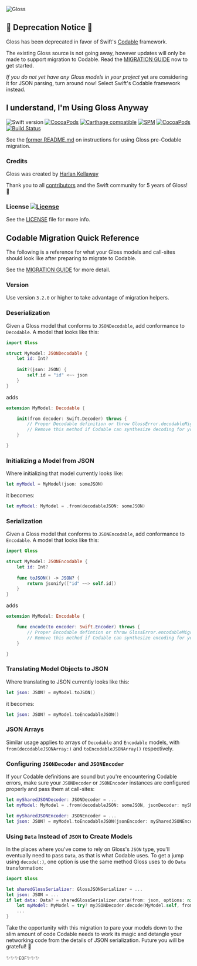 ![Gloss](https://github.com/hkellaway/Gloss/raw/main/img/Gloss_Logo_Word_Tagline.png)

## :rotating_light: Deprecation Notice :rotating_light:

Gloss has been deprecated in favor of Swift's [Codable](https://developer.apple.com/documentation/foundation/archives_and_serialization/encoding_and_decoding_custom_types) framework.

The existing Gloss source is not going away, however updates will only be made to support migration to Codable. Read the [MIGRATION GUIDE](GLOSS_CODABLE_MIGRATION_GUIDE.md) now to get started.

*If you do not yet have any Gloss models in your project* yet are considering it for JSON parsing, turn around now! Select Swift's Codable framework instead.

## I understand, I'm Using Gloss Anyway

![Swift version](https://img.shields.io/badge/Swift-5.0-orange.svg)
[![CocoaPods](https://img.shields.io/cocoapods/v/Gloss.svg)](http://cocoapods.org/pods/Gloss) 
[![Carthage compatible](https://img.shields.io/badge/Carthage-compatible-brightgreen.svg)](https://github.com/Carthage/Carthage) 
[![SPM](https://img.shields.io/badge/SPM-compatible-brightgreen.svg)](https://github.com/apple/swift-package-manager) 
[![CocoaPods](https://img.shields.io/cocoapods/p/Gloss.svg)](http://cocoapods.org/pods/Gloss)
[![Build Status](https://travis-ci.org/hkellaway/Gloss.svg?branch=production)](https://travis-ci.org/hkellaway/Gloss)

See the [former README.md](README_ARCHIVE.md) on instructions for using Gloss pre-Codable migration.

### Credits

Gloss was created by [Harlan Kellaway](http://hkellaway.github.io) 

Thank you to all [contributors](https://github.com/hkellaway/Gloss/contributors) and the Swift community for 5 years of Gloss! :sparkling_heart:

### License [![License](https://img.shields.io/cocoapods/l/Gloss.svg)](https://raw.githubusercontent.com/hkellaway/Gloss/production/LICENSE)

See the [LICENSE](https://raw.githubusercontent.com/hkellaway/Gloss/production/LICENSE) file for more info.

## Codable Migration Quick Reference

The following is a reference for what your Gloss models and call-sites should look like after preparing to migrate to Codable.

See the [MIGRATION GUIDE](GLOSS_CODABLE_MIGRATION_GUIDE.md) for more detail.

### Version

Use version `3.2.0` or higher to take advantage of migration helpers.

### Deserialization

Given a Gloss model that conforms to `JSONDecodable`, add conformance to `Decodable`. A model that looks like this:

``` swift
import Gloss

struct MyModel: JSONDecodable {
    let id: Int?
    
    init?(json: JSON) {
        self.id = "id" <~~ json
    }
}
```

adds

``` swift
extension MyModel: Decodable {

    init(from decoder: Swift.Decoder) throws {
        // Proper Decodable definition or throw GlossError.decodableMigrationUnimplemented
        // Remove this method if Codable can synthesize decoding for you
    }

}
```

### Initializing a Model from JSON

Where initializing that model currently looks like:

``` swift
let myModel = MyModel(json: someJSON)
```

it becomes:

``` swift
let myModel: MyModel = .from(decodableJSON: someJSON)
```

### Serialization

Given a Gloss model that conforms to `JSONEncodable`, add conformance to `Encodable`. A model that looks like this:

``` swift
import Gloss

struct MyModel: JSONEncodable {
    let id: Int?
    
    func toJSON() -> JSON? {
        return jsonify(["id" ~~> self.id])
    }
}
```

adds

``` swift
extension MyModel: Encodable {

    func encode(to encoder: Swift.Encoder) throws {
        // Proper Encodable defintion or throw GlossError.encodableMigrationUnimplemented
        // Remove this method if Codable can synthesize encoding for you
    }

}
```

### Translating Model Objects to JSON

Where translating to JSON currently looks like this:


``` swift
let json: JSON? = myModel.toJSON()
```
it becomes:

``` swift
let json: JSON? = myModel.toEncodableJSON()
```

### JSON Arrays

Similar usage applies to arrays of `Decodable` and `Encodable` models, with `from(decodableJSONArray:)` and `toEncodableJSONArray()` respectively.

### Configuring `JSONDecoder` and `JSONEncoder`

If your Codable definitions are sound but you're encountering Codable errors, make sure your `JSONDecoder` or `JSONEncoder` instances are configured properly and pass them at call-sites:

``` swift
let mySharedJSONDecoder: JSONDecoder = ...
let myModel: MyModel = .from(decodableJSON: someJSON, jsonDecoder: mySharedJSONDecoder)
```

``` swift
let mySharedJSONEncoder: JSONEncoder = ...
let json: JSON? = myModel.toEncodableJSON(jsonEncoder: mySharedJSONEncoder)
```

### Using `Data` Instead of `JSON` to Create Models

In the places where you've come to rely on Gloss's `JSON` type, you'll eventually need to pass `Data`, as that is what Codable uses. To get a jump using `decode(:)`, one option is use the same method Gloss uses to do `Data` transformation:


``` swift
import Gloss

let sharedGlossSerializer: GlossJSONSerializer = ...
let json: JSON = ...
if let data: Data? = sharedGlossSerializer.data(from: json, options: nil) {
    let myModel: MyModel = try? myJSONDecoder.decode(MyModel.self, from : data)
    ...
}
```

Take the opportunity with this migration to pare your models down to the slim amount of code Codable needs to work its magic and detangle your networking code from the details of JSON serialization. Future you will be grateful! :crystal_ball:

:sparkles::sparkles::sparkles:`EOF`:sparkles::sparkles::sparkles:

